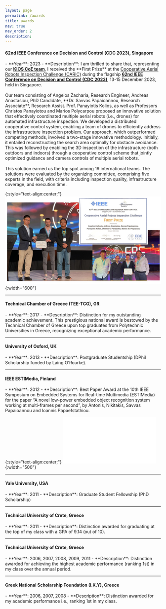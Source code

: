 ```yaml
---
layout: page
permalink: /awards
title: awards
nav: true
nav_order: 2
description:
---
```


<h4>62nd IEEE Conference on Decision and Control (CDC 2023), Singapore</h4>
- **Year**: 2023
- **Description**: I am thrilled to share that, representing our <b><a href="https://www.linkedin.com/posts/savvas-papaioannou1_we-are-thrilled-to-share-that-our-kios-research-activity-7143188920728526848-Atfc?utm_source=share&utm_medium=member_desktop" target="_blank">KIOS CoE team</a></b>, I received the **First Prize** at the <a href="https://cdc2023.ieeecss.org/cooperative-aerial-robots-inspection-challenge/" target="_blank">Cooperative Aerial Robots Inspection Challenge (CARIC)</a> during the flagship <b><a href="https://cdc2023.ieeecss.org" target="_blank">62nd IEEE Conference on Decision and Control (CDC 2023)</a></b>, 13-15 December 2023, held in Singapore. <br> <br> Our team consisting of Angelos Zacharia, Research Engineer, Andreas Anastasiou, PhD Candidate, **Dr. Savvas Papaioannou, Research Associate**, Research Assist. Prof. Panayiotis Kolios, as well as Professors Christos Panayiotou and Marios Polycarpou proposed an innovative solution that effectively coordinated multiple aerial robots (i.e., drones) for automated infrastructure inspection. We developed a distributed cooperative control system, enabling a team of drones to efficiently address the infrastructure inspection problem. Our approach, which outperformed competing methods, involved a two-stage innovative methodology. Initially, it entailed reconstructing the search area optimally for obstacle avoidance. This was followed by enabling the 3D inspection of the infrastructure (both outdoors and indoors) through a cooperative control scheme that jointly optimized guidance and camera controls of multiple aerial robots.<br> <br>This solution earned us the top spot among 19 international teams. The solutions were evaluated by the organizing committee, comprising five experts in the field, with criteria including inspection quality, infrastructure coverage, and execution time.

{:style="text-align:center;"}
![CDC 2023 Award](/assets/img/cdc_prize.jpg){:width="600"}
<hr>

<h4>Technical Chamber of Greece (TEE-TCG), GR</h4>
- **Year**: 2017
- **Description**: Distinction for my outstanding academic achievement. This prestigious national award is bestowed by the Technical Chamber of Greece upon top graduates from Polytechnic Universities in Greece, recognizing exceptional academic performance.
<hr>

<h4>University of Oxford, UK</h4>
- **Year**: 2013
- **Description**: Postgraduate Studentship (DPhil Scholarship funded by Laing O’Rourke).
<hr>

<h4>IEEE ESTIMedia, Finland</h4>
- **Year**: 2012
- **Description**: Best Paper Award at the 10th IEEE Symposium on Embedded Systems for Real-time Multimedia (ESTIMedia) for the paper “A novel low-power embedded object recognition system working at multi-frames per second”, by Antonis, Nikitakis, Savvas Papaioannou and Ioannis Papaefstathiou.

{:style="text-align:center;"}
![estiMedia](/assets/pdf/bestPaper.pdf){:width="500"}
<hr>

<h4>Yale University, USA</h4>
- **Year**: 2011
- **Description**: Graduate Student Fellowship (PhD Scholarship)
<hr>

<h4>Technical University of Crete, Greece</h4>
- **Year**: 2011
- **Description**: Distinction awarded for graduating at the top of my class with a GPA of 9.14 (out of 10).
<hr>

<h4>Technical University of Crete, Greece</h4>
- **Year**: 2006, 2007, 2008, 2009, 2011
- **Description**: Distinction awarded for achieving the highest academic performance (ranking 1st) in my class over the annual period.
<hr>

<h4>Greek National Scholarship Foundation (I.K.Y), Greece</h4>
- **Year**: 2006, 2007, 2008
- **Description**: Distinction awarded for my academic performance i.e., ranking 1st in my class.







